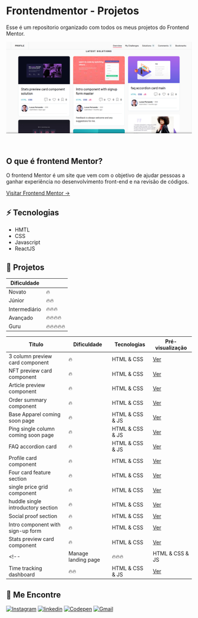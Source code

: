 

# Frontendmentor - Projetos
Esse é um repositorio organizado com todos os meus projetos do Frontend Mentor.

<p align="center">
<img src="./docs/images/main.png" alt="screenshot do perfil de projetos no Frontendmentor">
</p>
<br />

## O que é frontend Mentor?
O frontend Mentor é um site que vem com o objetivo de ajudar pessoas a ganhar experiência
no desenvolvimento front-end e na revisão de códigos.


<a href="https://www.frontendmentor.io/">Visitar Frontend Mentor →</a>


## ⚡ Tecnologias

- HMTL
- CSS
- Javascript
- ReactJS


## 🚀 Projetos


| Dificuldade | |
|------|--|
|Novato|🔥|
|Júnior|🔥🔥|
|Intermediário|🔥🔥🔥|
|Avançado|🔥🔥🔥🔥|
|Guru|🔥🔥🔥🔥🔥|



| Titulo | Dificuldade | Tecnologias| Pré-visualização |
|--------|-------------|------------|------------------|
|3 column preview card component|🔥| HTML & CSS| <a href="https://lucasfernandodev.github.io/frontendmentor/challenges/3-column-preview-card-component-main/">Ver</a>|
|NFT preview card component|🔥| HTML & CSS| <a href="https://lucasfernandodev.github.io/frontendmentor/challenges/nft-preview-card-component-main">Ver</a>|
|Article preview component|🔥| HTML & CSS| <a href="https://lucasfernandodev.github.io/frontendmentor/challenges/article-preview-component-master">Ver</a>|
|Order summary component|🔥| HTML & CSS| <a href="https://lucasfernandodev.github.io/frontendmentor/challenges/order-summary-component-main">Ver</a>|
|Base Apparel coming soon page|🔥| HTML & CSS & JS| <a href="https://lucasfernandodev.github.io/frontendmentor/challenges/base-apparel">Ver</a>|
|Ping single column coming soon page|🔥| HTML & CSS & JS| <a href="https://lucasfernandodev.github.io/frontendmentor/challenges/single-price-grid-component-master">Ver</a>|
|FAQ accordion card|🔥| HTML & CSS & JS| <a href="https://lucasfernandodev.github.io/frontendmentor/challenges/faq-accordion-card">Ver</a>|
|Profile card component|🔥| HTML & CSS| <a href="https://lucasfernandodev.github.io/frontendmentor/challenges/profile-card">Ver</a>|
|Four card feature section|🔥| HTML & CSS| <a href="https://lucasfernandodev.github.io/frontendmentor/challenges/four-card-feature-section-master ">Ver</a>|
|single price grid component |🔥| HTML & CSS| <a href="https://lucasfernandodev.github.io/frontendmentor/challenges/single-price-grid-component-master">Ver</a>|
|huddle single introductory section|🔥| HTML & CSS| <a href="https://lucasfernandodev.github.io/frontendmentor/challenges/huddle-single-introductory-section">Ver</a>|
|Social proof section|🔥| HTML & CSS| <a href="https://lucasfernandodev.github.io/frontendmentor/challenges/social-proof-section-master">Ver</a>|
|Intro component with sign-up form|🔥| HTML & CSS| <a href="https://lucasfernandodev.github.io/frontendmentor/challenges/intro-component-with-signup-form-master">Ver</a>|
|Stats preview card component|🔥| HTML & CSS| <a href="https://lucasfernandodev.github.io/frontendmentor/challenges/stats-preview-card">Ver</a>|
<!-- |Manage landing page|🔥🔥🔥| HTML & CSS & JS| <a href="https://lucasfernandodev.github.io/frontendmentor/challenges/manage-landing-page-master">Ver</a>| -->
|Time tracking dashboard|🔥🔥| HTML & CSS & JS| <a href="https://lucasfernandodev.github.io/frontendmentor/challenges/time-tracking-dashboard-main">Ver</a>|


## 🎯 Me Encontre

<a href="https://www.instagram.com/lucasfernando.dev/" target="_blank" /><img src="https://img.shields.io/badge/Instagram-E4405F?style=for-the-badge&logo=instagram&logoColor=white" alt="Instagram"/></a>
<a href="https://www.linkedin.com/in/frontlucasfernandodev/" target="_blank" /><img src="https://img.shields.io/badge/LinkedIn-0077B5?style=for-the-badge&logo=linkedin&logoColor=white" alt="linkedin"/></a>
<a href="https://codepen.io/lucasfernandodev" target="_blank" /><img src="https://img.shields.io/badge/Codepen-000000?style=for-the-badge&logo=codepen&logoColor=white" alt="Codepen"/></a>
<a href="mailto:lucasfernando.dev@gmail.com" target="_blank" /><img src="https://img.shields.io/badge/Gmail-D14836?style=for-the-badge&logo=gmail&logoColor=white" alt="Gmail"/></a>